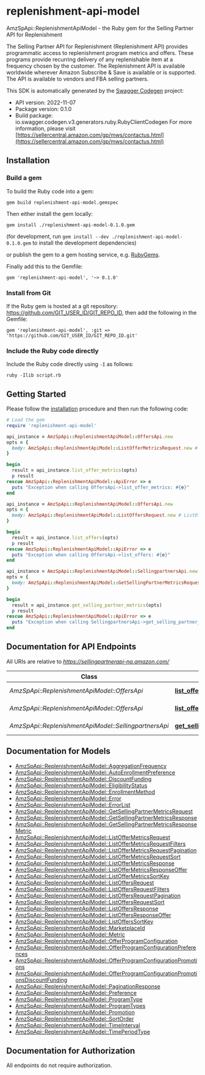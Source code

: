 # replenishment-api-model

AmzSpApi::ReplenishmentApiModel - the Ruby gem for the Selling Partner API for Replenishment

The Selling Partner API for Replenishment (Replenishment API) provides programmatic access to replenishment program metrics and offers. These programs provide recurring delivery of any replenishable item at a frequency chosen by the customer.  The Replenishment API is available worldwide wherever Amazon Subscribe & Save is available or is supported. The API is available to vendors and FBA selling partners.

This SDK is automatically generated by the [Swagger Codegen](https://github.com/swagger-api/swagger-codegen) project:

- API version: 2022-11-07
- Package version: 0.1.0
- Build package: io.swagger.codegen.v3.generators.ruby.RubyClientCodegen
For more information, please visit [https://sellercentral.amazon.com/gp/mws/contactus.html](https://sellercentral.amazon.com/gp/mws/contactus.html)

## Installation

### Build a gem

To build the Ruby code into a gem:

```shell
gem build replenishment-api-model.gemspec
```

Then either install the gem locally:

```shell
gem install ./replenishment-api-model-0.1.0.gem
```
(for development, run `gem install --dev ./replenishment-api-model-0.1.0.gem` to install the development dependencies)

or publish the gem to a gem hosting service, e.g. [RubyGems](https://rubygems.org/).

Finally add this to the Gemfile:

    gem 'replenishment-api-model', '~> 0.1.0'

### Install from Git

If the Ruby gem is hosted at a git repository: https://github.com/GIT_USER_ID/GIT_REPO_ID, then add the following in the Gemfile:

    gem 'replenishment-api-model', :git => 'https://github.com/GIT_USER_ID/GIT_REPO_ID.git'

### Include the Ruby code directly

Include the Ruby code directly using `-I` as follows:

```shell
ruby -Ilib script.rb
```

## Getting Started

Please follow the [installation](#installation) procedure and then run the following code:
```ruby
# Load the gem
require 'replenishment-api-model'

api_instance = AmzSpApi::ReplenishmentApiModel::OffersApi.new
opts = { 
  body: AmzSpApi::ReplenishmentApiModel::ListOfferMetricsRequest.new # ListOfferMetricsRequest | The request body for the `listOfferMetrics` operation.
}

begin
  result = api_instance.list_offer_metrics(opts)
  p result
rescue AmzSpApi::ReplenishmentApiModel::ApiError => e
  puts "Exception when calling OffersApi->list_offer_metrics: #{e}"
end

api_instance = AmzSpApi::ReplenishmentApiModel::OffersApi.new
opts = { 
  body: AmzSpApi::ReplenishmentApiModel::ListOffersRequest.new # ListOffersRequest | 
}

begin
  result = api_instance.list_offers(opts)
  p result
rescue AmzSpApi::ReplenishmentApiModel::ApiError => e
  puts "Exception when calling OffersApi->list_offers: #{e}"
end

api_instance = AmzSpApi::ReplenishmentApiModel::SellingpartnersApi.new
opts = { 
  body: AmzSpApi::ReplenishmentApiModel::GetSellingPartnerMetricsRequest.new # GetSellingPartnerMetricsRequest | 
}

begin
  result = api_instance.get_selling_partner_metrics(opts)
  p result
rescue AmzSpApi::ReplenishmentApiModel::ApiError => e
  puts "Exception when calling SellingpartnersApi->get_selling_partner_metrics: #{e}"
end
```

## Documentation for API Endpoints

All URIs are relative to *https://sellingpartnerapi-na.amazon.com/*

Class | Method | HTTP request | Description
------------ | ------------- | ------------- | -------------
*AmzSpApi::ReplenishmentApiModel::OffersApi* | [**list_offer_metrics**](docs/OffersApi.md#list_offer_metrics) | **POST** /replenishment/2022-11-07/offers/metrics/search | 
*AmzSpApi::ReplenishmentApiModel::OffersApi* | [**list_offers**](docs/OffersApi.md#list_offers) | **POST** /replenishment/2022-11-07/offers/search | 
*AmzSpApi::ReplenishmentApiModel::SellingpartnersApi* | [**get_selling_partner_metrics**](docs/SellingpartnersApi.md#get_selling_partner_metrics) | **POST** /replenishment/2022-11-07/sellingPartners/metrics/search | 

## Documentation for Models

 - [AmzSpApi::ReplenishmentApiModel::AggregationFrequency](docs/AggregationFrequency.md)
 - [AmzSpApi::ReplenishmentApiModel::AutoEnrollmentPreference](docs/AutoEnrollmentPreference.md)
 - [AmzSpApi::ReplenishmentApiModel::DiscountFunding](docs/DiscountFunding.md)
 - [AmzSpApi::ReplenishmentApiModel::EligibilityStatus](docs/EligibilityStatus.md)
 - [AmzSpApi::ReplenishmentApiModel::EnrollmentMethod](docs/EnrollmentMethod.md)
 - [AmzSpApi::ReplenishmentApiModel::Error](docs/Error.md)
 - [AmzSpApi::ReplenishmentApiModel::ErrorList](docs/ErrorList.md)
 - [AmzSpApi::ReplenishmentApiModel::GetSellingPartnerMetricsRequest](docs/GetSellingPartnerMetricsRequest.md)
 - [AmzSpApi::ReplenishmentApiModel::GetSellingPartnerMetricsResponse](docs/GetSellingPartnerMetricsResponse.md)
 - [AmzSpApi::ReplenishmentApiModel::GetSellingPartnerMetricsResponseMetric](docs/GetSellingPartnerMetricsResponseMetric.md)
 - [AmzSpApi::ReplenishmentApiModel::ListOfferMetricsRequest](docs/ListOfferMetricsRequest.md)
 - [AmzSpApi::ReplenishmentApiModel::ListOfferMetricsRequestFilters](docs/ListOfferMetricsRequestFilters.md)
 - [AmzSpApi::ReplenishmentApiModel::ListOfferMetricsRequestPagination](docs/ListOfferMetricsRequestPagination.md)
 - [AmzSpApi::ReplenishmentApiModel::ListOfferMetricsRequestSort](docs/ListOfferMetricsRequestSort.md)
 - [AmzSpApi::ReplenishmentApiModel::ListOfferMetricsResponse](docs/ListOfferMetricsResponse.md)
 - [AmzSpApi::ReplenishmentApiModel::ListOfferMetricsResponseOffer](docs/ListOfferMetricsResponseOffer.md)
 - [AmzSpApi::ReplenishmentApiModel::ListOfferMetricsSortKey](docs/ListOfferMetricsSortKey.md)
 - [AmzSpApi::ReplenishmentApiModel::ListOffersRequest](docs/ListOffersRequest.md)
 - [AmzSpApi::ReplenishmentApiModel::ListOffersRequestFilters](docs/ListOffersRequestFilters.md)
 - [AmzSpApi::ReplenishmentApiModel::ListOffersRequestPagination](docs/ListOffersRequestPagination.md)
 - [AmzSpApi::ReplenishmentApiModel::ListOffersRequestSort](docs/ListOffersRequestSort.md)
 - [AmzSpApi::ReplenishmentApiModel::ListOffersResponse](docs/ListOffersResponse.md)
 - [AmzSpApi::ReplenishmentApiModel::ListOffersResponseOffer](docs/ListOffersResponseOffer.md)
 - [AmzSpApi::ReplenishmentApiModel::ListOffersSortKey](docs/ListOffersSortKey.md)
 - [AmzSpApi::ReplenishmentApiModel::MarketplaceId](docs/MarketplaceId.md)
 - [AmzSpApi::ReplenishmentApiModel::Metric](docs/Metric.md)
 - [AmzSpApi::ReplenishmentApiModel::OfferProgramConfiguration](docs/OfferProgramConfiguration.md)
 - [AmzSpApi::ReplenishmentApiModel::OfferProgramConfigurationPreferences](docs/OfferProgramConfigurationPreferences.md)
 - [AmzSpApi::ReplenishmentApiModel::OfferProgramConfigurationPromotions](docs/OfferProgramConfigurationPromotions.md)
 - [AmzSpApi::ReplenishmentApiModel::OfferProgramConfigurationPromotionsDiscountFunding](docs/OfferProgramConfigurationPromotionsDiscountFunding.md)
 - [AmzSpApi::ReplenishmentApiModel::PaginationResponse](docs/PaginationResponse.md)
 - [AmzSpApi::ReplenishmentApiModel::Preference](docs/Preference.md)
 - [AmzSpApi::ReplenishmentApiModel::ProgramType](docs/ProgramType.md)
 - [AmzSpApi::ReplenishmentApiModel::ProgramTypes](docs/ProgramTypes.md)
 - [AmzSpApi::ReplenishmentApiModel::Promotion](docs/Promotion.md)
 - [AmzSpApi::ReplenishmentApiModel::SortOrder](docs/SortOrder.md)
 - [AmzSpApi::ReplenishmentApiModel::TimeInterval](docs/TimeInterval.md)
 - [AmzSpApi::ReplenishmentApiModel::TimePeriodType](docs/TimePeriodType.md)

## Documentation for Authorization

 All endpoints do not require authorization.

